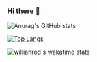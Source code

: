 ### Hi there 👋


![Anurag's GitHub stats](https://github-readme-stats.vercel.app/api?username=JhonatanTech&show_icons=true&theme=radical&bg_color=000&border_color=D00FF7F&icon_color=A020F0&text_color=00FF7F&title_color=A020F0&&locale=pt-br&border_radius=20&hide_border=true)

[![Top Langs](https://github-readme-stats.vercel.app/api/top-langs/?username=JhonatanTech&layout=compact&bg_color=000&border_color=D00FF7F&icon_color=A020F0&text_color=00FF7F&title_color=A020F0&locale=pt-br&border_radius=20&hide_border=true)](https://github.com/JhonatanTech/github-readme-stats)

[![willianrod's wakatime stats](https://github-readme-stats.vercel.app/api/wakatime?username=willianrod&border_color=D00FF7F&text_color=00FF7F&bg_color=000&title_color=A020F0&border_radius=20&hide_border=true)](https://github.com/JhonatanTech/github-readme-stats)
